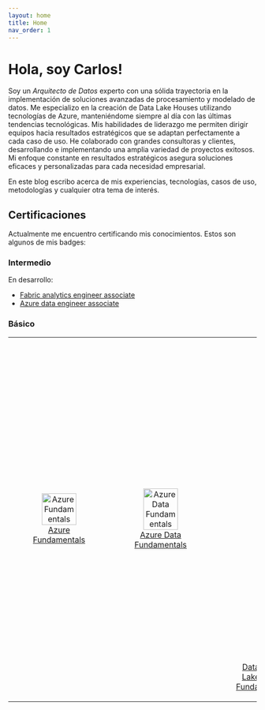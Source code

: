 ```yaml
---
layout: home
title: Home
nav_order: 1
---
```


# Hola, soy Carlos!

Soy un *Arquitecto de Datos* experto con una sólida trayectoria en la implementación de soluciones avanzadas de procesamiento y modelado de datos. Me especializo en la creación de Data Lake Houses utilizando tecnologías de Azure, manteniéndome siempre al día con las últimas tendencias tecnológicas. Mis habilidades de liderazgo me permiten dirigir equipos hacia resultados estratégicos que se adaptan perfectamente a cada caso de uso. He colaborado con grandes consultoras y clientes, desarrollando e implementando una amplia variedad de proyectos exitosos. Mi enfoque constante en resultados estratégicos asegura soluciones eficaces y personalizadas para cada necesidad empresarial.

En este blog escribo acerca de mis experiencias, tecnologías, casos de uso, metodologías y cualquier otra tema de interés.

## Certificaciones
Actualmente me encuentro certificando mis conocimientos. Estos son algunos de mis badges:
### Intermedio
En desarrollo:
- [Fabric analytics engineer associate](https://learn.microsoft.com/en-us/credentials/certifications/fabric-analytics-engineer-associate/?practice-assessment-type=certification)
- [Azure data engineer associate](https://learn.microsoft.com/en-us/credentials/certifications/azure-data-engineer/?practice-assessment-type=certification)

### Básico
<table>
    <tr>
        <td>
            <figure style="text-align: center;">
                <a href="https://learn.microsoft.com/api/credentials/share/en-us/CarlosMDiaz/F66DA68AE70DC5AF?sharingId=A01AF8E18F379691">
                    <img src="https://learn.microsoft.com/media/learn/certification/badges/microsoft-certified-fundamentals-badge.svg?branch=main" alt="Azure Fundamentals" width="80%">
                    <figcaption style="text-align: center;">Azure Fundamentals</figcaption>
                </a>
            </figure>
        </td>
        <td>
            <figure style="text-align: center;">
                <a href="https://learn.microsoft.com/api/credentials/share/en-us/CarlosMDiaz/CA61EBE0DA3803AE?sharingId=A01AF8E18F379691">
                    <img src="https://learn.microsoft.com/media/learn/certification/badges/microsoft-certified-fundamentals-badge.svg?branch=main" alt="Azure Data Fundamentals" width="80%">
                    <figcaption style="text-align: center;">Azure Data Fundamentals</figcaption>
                </a>
            </figure>
        </td>
        <td>
            <figure style="text-align: center;">
                <a href="https://credentials.databricks.com/2ee5d41e-5ae6-43d2-ae5c-7786d24d5d00#gs.bnrau0">
                    <img src="https://templates.images.credential.net/16509948849242752807044385742422.png" alt="Databricks Lakehouse Fundamentals" width="35%">
                    <figcaption style="text-align: center;">Databricks Lakehouse Fundamentals</figcaption>
                </a>
            </figure>
        </td>
    </tr>
</table>

